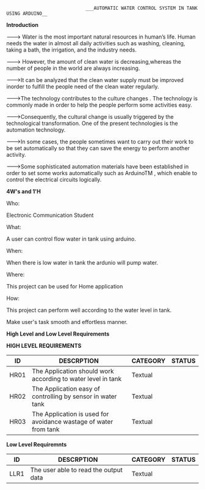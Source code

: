                                  ___AUTOMATIC WATER CONTROL SYSTEM IN TANK USING ARDUINO__


__Introduction__

---> Water is the most important natural resources in human’s life. Human needs the water in almost all daily activities such as
washing, cleaning, taking a bath, the irrigation, and the industry needs. 

---> However, the amount of clean water is decreasing,whereas the number of people in the world are always increasing.

--->It can be analyzed that the clean water supply must be improved inorder to fulfill the people need of the clean water regularly.

--->The technology contributes to the culture changes . The technology is commonly made in order to help the people perform
some activities easy. 

--->Consequently, the cultural change is usually triggered by the technological transformation. One of the
present technologies is the automation technology.

--->In some cases, the people sometimes want to carry out their work to be set automatically so that they can save the energy to perform another activity. 

--->Some sophisticated automation materials have been established in order to set some works automatically such as ArduinoTM , which enable to control the electrical circuits logically.

__4W's and 1'H__

Who:

Electronic Communication Student

What:

A user can control flow water in tank using arduino.

When:

When there is low water in tank the ardunio will pump water.

Where:

This project can be used for Home application

How:

This project can perform well according to the water level in tank.

Make user's task smooth and effortless manner.

__High Level  and Low Level Requirements__

__HIGH LEVEL REQUIREMENTS__

| ID    |                    DESCRPTION                                                                                                            |CATEGORY|   STATUS  |
|-------|------------------------------------------------------------------------------------------------------------------------------------------|--------|-----------|
| HR01  | The Application should work according to water level in tank                                                                             |Textual |           |   
| HR02  |  The Application easy of controlling by sensor in water tank                                                                             |Textual |           |
| HR03  |  The Application is used for avoidance wastage of water from tank                                                                        |Textual |           |


__Low Level Requiremnts__


| ID    |                    DESCRPTION                                                                                                            |CATEGORY|   STATUS  |
|-------|------------------------------------------------------------------------------------------------------------------------------------------|--------|-----------|
|  LLR1 | The user able to read the output data                                                                                                    |Textual |           |


